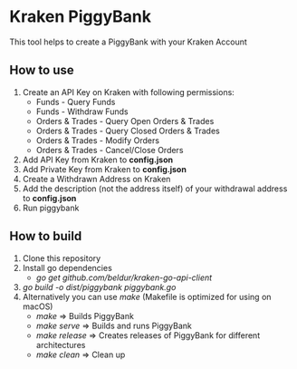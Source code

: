 # Kraken PiggyBank
This tool helps to create a PiggyBank with your Kraken Account
## How to use
1. Create an API Key on Kraken with following permissions:
    - Funds - Query Funds
    - Funds - Withdraw Funds
    - Orders & Trades - Query Open Orders & Trades
    - Orders & Trades - Query Closed Orders & Trades
    - Orders & Trades - Modify Orders
    - Orders & Trades - Cancel/Close Orders
2. Add API Key from Kraken to **config.json**
3. Add Private Key from Kraken to **config.json**
4. Create a Withdrawn Address on Kraken
5. Add the description (not the address itself) of your withdrawal address to **config.json**
6. Run piggybank

## How to build

1. Clone this repository
2. Install go dependencies
    - _go get github.com/beldur/kraken-go-api-client_
3. _go build -o dist/piggybank piggybank.go_
4. Alternatively you can use _make_ (Makefile is optimized for using on macOS)
    - _make_ => Builds PiggyBank
    - _make serve_ => Builds and runs PiggyBank
    - _make release_ => Creates releases of PiggyBank for different architectures
    - _make clean_ => Clean up
